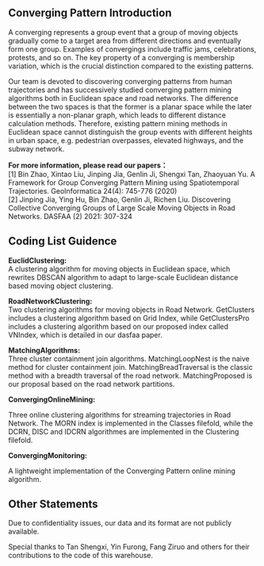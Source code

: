 ## Converging Pattern Introduction
A converging represents a group event that a group of moving objects gradually come to a target area from different directions and eventually form one group. Examples of convergings include traffic jams, celebrations, protests, and so on. The key property of a converging is membership variation, which is the crucial distinction compared to the existing patterns.

Our team is devoted to discovering converging patterns from human trajectories and has successively studied converging pattern mining algorithms both in Euclidean space and road networks. The difference between the two spaces is that the former is a planar space while the later is essentially a non-planar graph, which leads to different distance calculation methods. Therefore, existing pattern mining methods in Euclidean space cannot distinguish the group events with different heights in urban space, e.g. pedestrian overpasses, elevated highways, and the subway network.

**For more information, please read our papers：**    
[1] Bin Zhao, Xintao Liu, Jinping Jia, Genlin Ji, Shengxi Tan, Zhaoyuan Yu. A Framework for Group Converging Pattern Mining using Spatiotemporal Trajectories. GeoInformatica 24(4): 745-776 (2020)   
[2] Jinping Jia, Ying Hu, Bin Zhao, Genlin Ji, Richen Liu. Discovering Collective Converging Groups of Large Scale Moving Objects in Road Networks. DASFAA (2) 2021: 307-324

## Coding List Guidence
**EuclidClustering:**    
A clustering algorithm for moving objects in Euclidean space, which rewrites DBSCAN algorithm to adapt to large-scale Euclidean distance based moving object clustering.

**RoadNetworkClustering:**     
Two clustering algorithms for moving objects in Road Network. GetClusters includes a clustering algorithm based on Grid Index, while GetClustersPro includes a clustering algorithm based on our proposed index called VNIndex, which is detailed in our dasfaa paper.

**MatchingAlgorithms:**     
Three cluster containment join algorithms. MatchingLoopNest is the naive method for cluster containment join. MatchingBreadTraversal is the classic method with a breadth traversal of the road network. MatchingProposed is our proposal based on the road network partitions.

**ConvergingOnlineMining:**

Three online clustering algorithms for streaming trajectories in Road Network. The MORN index is implemented in the Classes filefold, while the DCRN, DISC and IDCRN algorithmes are implemented in the Clustering filefold.

**ConvergingMonitoring:**

A lightweight implementation of the Converging Pattern online mining algorithm.

## Other Statements
Due to confidentiality issues, our data and its format are not publicly available. 

Special thanks to Tan Shengxi, Yin Furong, Fang Ziruo and others for their contributions to the code of this warehouse.
